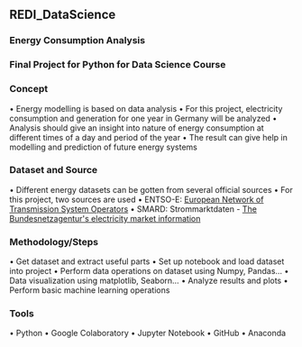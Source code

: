## REDI_DataScience

### Energy Consumption Analysis

### Final Project for Python for Data Science Course

### Concept
•	Energy modelling is based on data analysis
•	For this project, electricity consumption and generation for one year in Germany will be analyzed
•	Analysis should give an insight into nature of energy consumption at different times of a day and period of the year
•	The result can give help in modelling and prediction of future energy systems 

### Dataset and Source
•	Different energy datasets can be gotten from several official sources
•	For this project, two sources are used
•	ENTSO-E: [European Network of Transmission System Operators](https://www.entsoe.eu/data/)
•	SMARD: Strommarktdaten - [The Bundesnetzagentur's electricity market information](https://www.smard.de/en)

### Methodology/Steps
•	Get dataset and extract useful parts
•	Set up notebook and load dataset into project
•	Perform data operations on dataset using Numpy, Pandas…
•	Data visualization using matplotlib, Seaborn…
•	Analyze results and plots
•	Perform basic machine learning operations

### Tools
•	Python
•	Google Colaboratory
•	Jupyter Notebook
•	GitHub
•	Anaconda
